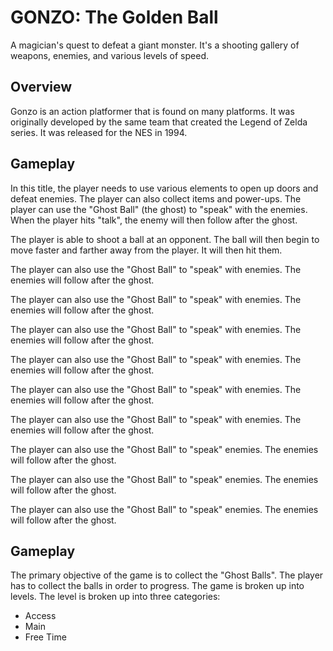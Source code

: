 # GONZO: The Golden Ball

A magician's quest to defeat a giant monster. It's a shooting gallery of weapons, enemies, and various levels of speed.

## Overview

Gonzo is an action platformer that is found on many platforms. It was originally developed by the same team that created the Legend of Zelda series. It was released for the NES in 1994.

## Gameplay

In this title, the player needs to use various elements to open up doors and defeat enemies. The player can also collect items and power-ups. The player can use the "Ghost Ball" (the ghost) to "speak" with the enemies. When the player hits "talk", the enemy will then follow after the ghost.

The player is able to shoot a ball at an opponent. The ball will then begin to move faster and farther away from the player. It will then hit them.

The player can also use the "Ghost Ball" to "speak" with enemies. The enemies will follow after the ghost.

The player can also use the "Ghost Ball" to "speak" with enemies. The enemies will follow after the ghost.

The player can also use the "Ghost Ball" to "speak" with enemies. The enemies will follow after the ghost.

The player can also use the "Ghost Ball" to "speak" with enemies. The enemies will follow after the ghost.

The player can also use the "Ghost Ball" to "speak" with enemies. The enemies will follow after the ghost.

The player can also use the "Ghost Ball" to "speak" with enemies. The enemies will follow after the ghost.

The player can also use the "Ghost Ball" to "speak" enemies. The enemies will follow after the ghost.

The player can also use the "Ghost Ball" to "speak" enemies. The enemies will follow after the ghost.

The player can also use the "Ghost Ball" to "speak" enemies. The enemies will follow after the ghost.

## Gameplay

The primary objective of the game is to collect the "Ghost Balls". The player has to collect the balls in order to progress. The game is broken up into levels. The level is broken up into three categories:

*   Access
*   Main
*   Free Time